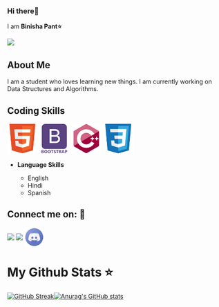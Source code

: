### Hi there👋

I am **Binisha Pant⭐**

![](https://komarev.com/ghpvc/?username=bpnt)

## About Me

I am a student who loves learning new things. I am currently working on Data Structures and Algorithms.

## Coding Skills

<p>
  <img src = "https://github.com/jvnp/jvnp/blob/main/images/html.svg" height ="70px"/>
  <img src = "https://github.com/jvnp/jvnp/blob/main/images/bootstrap.svg" height ="70px"/>
  <img src = "https://github.com/jvnp/jvnp/blob/main/images/cpp.svg" height ="70px"/>
  <img src = "https://github.com/jvnp/jvnp/blob/main/images/css.svg" height ="70px"/>
  </p>
 
 - **Language Skills**
  
    - English
    - Hindi
    - Spanish
  
 ## Connect me on: 🤝
<a href = 'https://www.linkedin.com/in/binishapant/'> <img width = '45px' align= 'center'
src="https://cdn-icons-png.flaticon.com/512/174/174857.png"/></a>
<a href = 'https://www.instagram.com/enniepant/'> <img width = '45px' align= 'center'      
src="https://cdn-icons-png.flaticon.com/512/1409/1409946.png"></a>
<a href = 'https://discord.com/channels/@me'> <img width = '45px' align= 'center'
src = "https://github.com/bpnt/bpnt/blob/main/images/discord.png"></a>
 
 # My Github Stats ⭐
 [![GitHub Streak](https://github-readme-streak-stats.herokuapp.com/?user=bpnt&theme=dark)](https://github.com/bpnt/streak-stats)[![Anurag's GitHub stats](https://github-readme-stats.vercel.app/api?username=bpnt)](https://github.com/bpnt/github-readme-stats)
 


 
    
 
    
